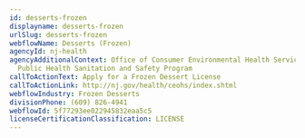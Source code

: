 ```yaml
---
id: desserts-frozen
displayname: desserts-frozen
urlSlug: desserts-frozen
webflowName: Desserts (Frozen)
agencyId: nj-health
agencyAdditionalContext: Office of Consumer Environmental Health Services,
  Public Health Sanitation and Safety Program
callToActionText: Apply for a Frozen Dessert License
callToActionLink: http://nj.gov/health/ceohs/index.shtml
webflowIndustry: Frozen Desserts
divisionPhone: (609) 826-4941
webflowId: 5f77293ee022945832eaa5c5
licenseCertificationClassification: LICENSE
---
```

